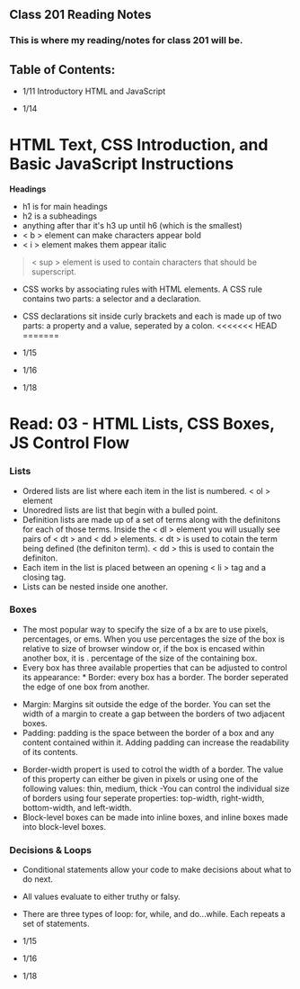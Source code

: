 ## Class 201 Reading Notes

### This is where my reading/notes for class 201 will be.

## Table of Contents:

- 1/11 Introductory HTML and JavaScript

- 1/14 
# HTML Text, CSS Introduction, and Basic JavaScript Instructions
**Headings**
- h1 is for main headings
- h2 is a subheadings
- anything after thar it's h3 up until h6 (which is the smallest)
- < b > element can make characters appear bold
- < i > element makes them appear italic
> < sup > element is used to contain characters that should be superscript.
- CSS works by associating rules with HTML elements. 
A CSS rule contains two parts: a selector and a declaration.
- CSS declarations sit inside curly brackets and each is made up of two parts: a property and a value, seperated by a colon. 
<<<<<<< HEAD
=======
- 1/15

- 1/16

- 1/18
# Read: 03 - HTML Lists, CSS Boxes, JS Control Flow
### Lists
- Ordered lists are list where each item in the list is numbered. < ol > element
- Unoredred lists are list that begin with a bulled point.
- Definition lists are made up of a set of terms along with the definitons for each of those terms. Inside the < dl > element you will usually see pairs of < dt > and < dd > elements. < dt > is used to cotain the term being defined (the definiton term). < dd > this is used to contain the definiton.
- Each item in the list is placed between an opening < li > tag and a closing tag.
- Lists can be nested inside one another.
### Boxes
- The most popular way to specify the size of a bx are to use pixels, percentages, or ems. When you use percentages the size of the box is relative to size of browser window or, if the box is encased within another box, it is . percentage of the size of the containing box.
- Every box has three available properties that can be adjusted to control its appearance: * Border: every box has a border. The border seperated the edge of one box from another.
* Margin: Margins sit outside the edge of the border. You can set the width of a margin to create a gap between the borders of two adjacent boxes.
* Padding: padding is the space between the border of a box and any content contained within it. Adding padding can increase the readability of its contents.
- Border-width propert is used to cotrol the width of a border. The value of this property can either be given in pixels or using one of the following values: thin, medium, thick
-You can control the individual size of borders using four seperate properties: top-width, right-width, bottom-width, and left-width.
- Block-level boxes can be made into inline boxes, and inline boxes made into block-level boxes.
### Decisions & Loops
- Conditional statements allow your code to make decisions about what to do next.
- All values evaluate to either truthy or falsy.
- There are three types of loop: for, while, and do...while. Each repeats a set of statements.

- 1/15

- 1/16

- 1/18

